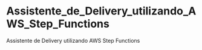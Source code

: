 # Assistente_de_Delivery_utilizando_AWS_Step_Functions
Assistente de Delivery utilizando AWS Step Functions
